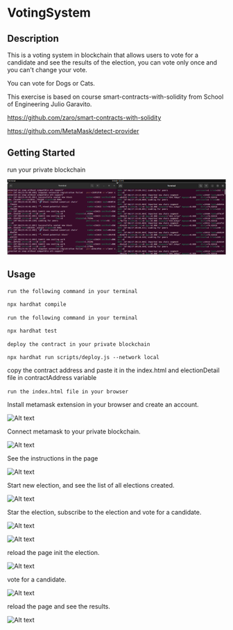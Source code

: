 # VotingSystem

## Description

This is a voting system in blockchain that allows users to vote for a candidate and see the results of the election, you can vote only once and you can't change your vote.

You can vote for Dogs or Cats.

This exercise is based on course smart-contracts-with-solidity from School of Engineering Julio Garavito.

https://github.com/zaro/smart-contracts-with-solidity

https://github.com/MetaMask/detect-provider

## Getting Started

run your private blockchain 

![Alt text](img/imagebl.png)

## Usage
```run the following command in your terminal```

    npx hardhat compile

```run the following command in your terminal```

    npx hardhat test

```deploy the contract in your private blockchain```

    npx hardhat run scripts/deploy.js --network local

copy the contract address and paste it in the index.html and electionDetail file in contractAddress variable

```run the index.html file in your browser```



Install metamask extension in your browser and create an account.

![Alt text](img/imagemt.png)

Connect metamask to your private blockchain.

![Alt text](img/image-2.png)


See the instructions in the page

![Alt text](img/image-3.png)

Start new election, and see the list of all elections created.


![Alt text](img/image-4.png)

Star the election, subscribe to the election and vote for a candidate.

![Alt text](img/image-5.png)

![Alt text](img/image-6.png)

reload the page init the election.

![Alt text](img/image-7.png)

vote for a candidate.

![Alt text](img/image-8.png)

reload the page and see the results.

![Alt text](img/image-9.png)